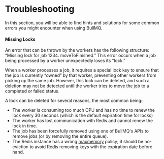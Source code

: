 # Troubleshooting

In this section, you will be able to find hints and solutions for some common errors you might encounter when using BullMQ.

#### Missing Locks

An error that can be thrown by the workers has the following structure: “Missing lock for job 1234. moveToFinished.” This error occurs when a job being processed by a worker unexpectedly loses its “lock.”

When a worker processes a job, it requires a special lock key to ensure that the job is currently “owned” by that worker, preventing other workers from picking up the same job. However, this lock can be deleted, and such a deletion may not be detected until the worker tries to move the job to a completed or failed status.

A lock can be deleted for several reasons, the most common being::

* The worker is consuming too much CPU and has no time to renew the lock every 30 seconds (which is the default expiration time for locks)
* The worker has lost communication with Redis and cannot renew the lock in time.
* The job has been forcefully removed using one of BullMQ's APIs to remove jobs (or by removing the entire queue).
* The Redis instance has a wrong [maxmemory](https://docs.bullmq.io/guide/going-to-production#max-memory-policy) policy; it should be no-eviction to avoid Redis removing keys with the expiration date before hand.

